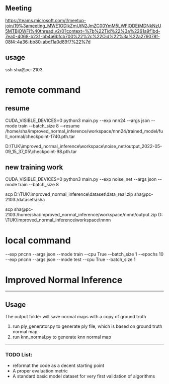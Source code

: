 ## Meeting

https://teams.microsoft.com/l/meetup-join/19%3ameeting_MWE1ODlkZmUtN2JmZC00YmM5LWFlODEtMDNkNzU5MTBjOWFi%40thread.v2/0?context=%7b%22Tid%22%3a%2261a9f1bd-7ea0-4068-b231-bb4a6bfcb700%22%2c%22Oid%22%3a%22a279078f-08f4-4a36-bb80-abdf1a0d89f7%22%7d

## usage

ssh sha@pc-2103

# remote command

## resume

CUDA_VISIBLE_DEVICES=0 python3 main.py --exp nnn24 --args json --mode train --batch_size 8 --resume
/home/sha/improved_normal_inference/workspace/nnn24/trained_model/full_normal/checkpoint-1740.pth.tar

D:\TUK\improved_normal_inference\workspace\noise_net\output_2022-05-09_15_37_05\checkpoint-98.pth.tar
## new training work

CUDA_VISIBLE_DEVICES=0 python3 main.py --exp noise_net --args json --mode train --batch_size 8

scp D:\TUK\improved_normal_inference\dataset\data_real.zip sha@pc-2103:/datasets/sha

scp sha@pc-2103:/home/sha/improved_normal_inference/workspace/nnnn/output.zip D:
\TUK\improved_normal_inference\workspace\nnnn

# local command

--exp pncnn --args json --mode train --cpu True --batch_size 1 --epochs 10 --exp pncnn --args json --mode test --cpu
True --batch_size 1

# Improved Normal Inference

---
## Usage
The output folder will save normal maps with a copy of ground truth

1. run ply_generator.py to generate ply file, which is based on ground truth normal map.
2. run knn_normal.py to generate knn normal map

---
### TODO List:
- reformat the code as a decent starting point
- A proper evaluation metric
- A standard basic model dataset for very first validation of algorithms




